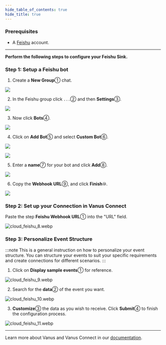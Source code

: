 ```yaml
--- 
hide_table_of_contents: true
hide_title: true
---
```


### Prerequisites

- A [Feishu](https://www.feishu.cn "Feishu") account.


---

**Perform the following steps to configure your Feishu Sink.**

### Step 1: Setup a Feishu bot

1.  Create a **New Group**① chat.

![](images/cloud_feishu_1.webp)

2.  In the Feishu group click `...`②  and then **Settings**③.

![](images/cloud_feishu_2.webp)

3.  Now click **Bots**④.

![](images/cloud_feishu_3.webp)

4.  Click on **Add Bot**⑤ and select **Custom Bot**⑥.

![](images/cloud_feishu_4.webp)

![](images/cloud_feishu_5.webp)

5.  Enter a **name**⑦ for your bot and click **Add**⑧.

![](images/cloud_feishu_6.webp)

6.  Copy the **Webhook URL**⑨, and click **Finish**⑩.

![](images/cloud_feishu_7.webp)


### Step 2: Set up your Connection in Vanus Connect  

Paste the step **Feishu Webhook URL**① into the "URL" field.

![cloud_feishu_8.webp](images/cloud_feishu_8.webp)


### Step 3: Personalize Event Structure

:::note
This is a general instruction on how to personalize your event structure. You can structure your events to suit your specific requirements and create connections for different scenarios.
:::

1. Click on **Display sample events**① for reference.

![cloud_feishu_9.webp](images/cloud_feishu_9.webp)

2. Search for the **data**② of the event you want.

![cloud_feishu_10.webp](images/cloud_feishu_10.webp)

3. **Customize**③ the data as you wish to receive. Click **Submit**④ to finish the configuration process.

![cloud_feishu_11.webp](images/cloud_feishu_11.webp)

---

Learn more about Vanus and Vanus Connect in our [documentation](https://docs.vanus.ai "documentation").